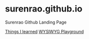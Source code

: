 # surenrao.github.io
Surenrao Github Landing Page


[Things I learned](https://surenrao.github.io/til/)
[WYSIWYG Playground](http://surenrao.github.io/playground/Playground/index.html)
